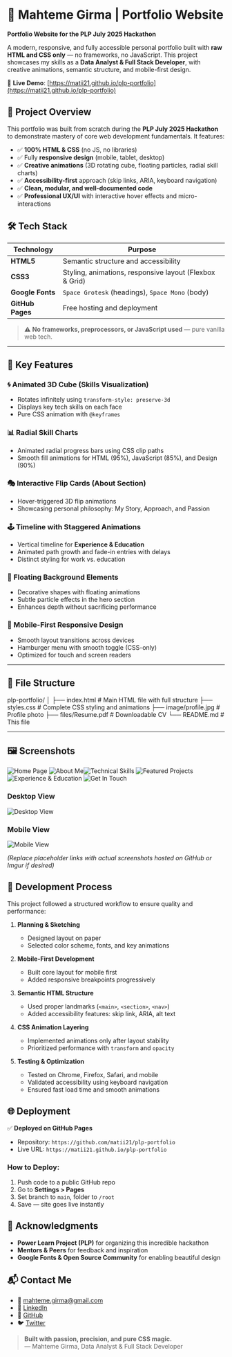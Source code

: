 # 🚀 Mahteme Girma | Portfolio Website  
**Portfolio Website  for the PLP July 2025 Hackathon**

A modern, responsive, and fully accessible personal portfolio built with **raw HTML and CSS only** — no frameworks, no JavaScript. This project showcases my skills as a **Data Analyst & Full Stack Developer**, with creative animations, semantic structure, and mobile-first design.

🔗 **Live Demo**: [https://matii21.github.io/plp-portfolio](https://matii21.github.io/plp-portfolio)

## 🎯 Project Overview

This portfolio was built from scratch during the **PLP July 2025 Hackathon** to demonstrate mastery of core web development fundamentals. It features:

- ✅ **100% HTML & CSS** (no JS, no libraries)
- ✅ Fully **responsive design** (mobile, tablet, desktop)
- ✅ **Creative animations** (3D rotating cube, floating particles, radial skill charts)
- ✅ **Accessibility-first** approach (skip links, ARIA, keyboard navigation)
- ✅ **Clean, modular, and well-documented code**
- ✅ **Professional UX/UI** with interactive hover effects and micro-interactions

## 🛠️ Tech Stack

| Technology | Purpose |
|----------|--------|
| **HTML5** | Semantic structure and accessibility |
| **CSS3** | Styling, animations, responsive layout (Flexbox & Grid) |
| **Google Fonts** | `Space Grotesk` (headings), `Space Mono` (body) |
| **GitHub Pages** | Free hosting and deployment |

> ⚠️ **No frameworks, preprocessors, or JavaScript used** — pure vanilla web tech.

---

## 🌟 Key Features

### 🌀 Animated 3D Cube (Skills Visualization)
- Rotates infinitely using `transform-style: preserve-3d`
- Displays key tech skills on each face
- Pure CSS animation with `@keyframes`

### 📊 Radial Skill Charts
- Animated radial progress bars using CSS clip paths
- Smooth fill animations for HTML (95%), JavaScript (85%), and Design (90%)

### 🎭 Interactive Flip Cards (About Section)
- Hover-triggered 3D flip animations
- Showcasing personal philosophy: My Story, Approach, and Passion

### 🕹️ Timeline with Staggered Animations
- Vertical timeline for **Experience & Education**
- Animated path growth and fade-in entries with delays
- Distinct styling for work vs. education

### 🎨 Floating Background Elements
- Decorative shapes with floating animations
- Subtle particle effects in the hero section
- Enhances depth without sacrificing performance

### 📱 Mobile-First Responsive Design
- Smooth layout transitions across devices
- Hamburger menu with smooth toggle (CSS-only)
- Optimized for touch and screen readers

---

## 📂 File Structure
plp-portfolio/
│
├── index.html # Main HTML file with full structure
├── styles.css # Complete CSS styling and animations
├── image/profile.jpg # Profile photo
├── files/Resume.pdf # Downloadable CV
└── README.md # This file

---

## 🖼️ Screenshots
![Home Page](</image/HomePage.png>) ![About Me](/image/About%20Me.png)![Technical Skills](</image/Technical Skills.png>) ![Featured Projects](</image/Featured Projects.png>) ![Experience & Education](</image/Experience & Education.png>) ![Get In Touch](</image/Get In Touch.png>)

### Desktop View
![Desktop View](https://via.placeholder.com/1200x800/1e293b/f8fafc?text=Portfolio+Desktop+View)

### Mobile View
![Mobile View](https://via.placeholder.com/400x800/1e293b/f8fafc?text=Portfolio+Mobile+View)

*(Replace placeholder links with actual screenshots hosted on GitHub or Imgur if desired)*

## 🚀 Development Process

This project followed a structured workflow to ensure quality and performance:

1. **Planning & Sketching**  
   - Designed layout on paper
   - Selected color scheme, fonts, and key animations

2. **Mobile-First Development**  
   - Built core layout for mobile first
   - Added responsive breakpoints progressively

3. **Semantic HTML Structure**  
   - Used proper landmarks (`<main>`, `<section>`, `<nav>`)
   - Added accessibility features: skip link, ARIA, alt text

4. **CSS Animation Layering**  
   - Implemented animations only after layout stability
   - Prioritized performance with `transform` and `opacity`

5. **Testing & Optimization**  
   - Tested on Chrome, Firefox, Safari, and mobile
   - Validated accessibility using keyboard navigation
   - Ensured fast load time and smooth animations

## 🌐 Deployment

✅ **Deployed on GitHub Pages**  
- Repository: `https://github.com/matii21/plp-portfolio`  
- Live URL: `https://matii21.github.io/plp-portfolio`

### How to Deploy:
1. Push code to a public GitHub repo
2. Go to **Settings > Pages**
3. Set branch to `main`, folder to `/root`
4. Save — site goes live instantly


## 🙌 Acknowledgments

- **Power Learn Project (PLP)** for organizing this incredible hackathon
- **Mentors & Peers** for feedback and inspiration
- **Google Fonts & Open Source Community** for enabling beautiful design


## 📬 Contact Me

- 📧 [mahteme.girma@gmail.com](mailto:mahteme.girma@gmail.com)
- 🔗 [LinkedIn](https://www.linkedin.com/in/mahteme-girma-71bba7107/)
- 🐙 [GitHub](https://github.com/matii21)
- 🐦 [Twitter](https://twitter.com/mahtemegirma)


> **Built with passion, precision, and pure CSS magic.**  
> — Mahteme Girma, Data Analyst & Full Stack Developer



